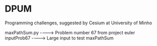 # DPUM
Programming challenges, suggested by Cesium at University of Minho

maxPathSum.py ----> Problem number 67 from project euler  
inputProb67 ----> Large input to test maxPathSum
